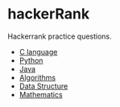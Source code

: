# hackerRank

Hackerrank practice questions.

* [C language]()
* [Python]()
* [Java]()
* [Algorithms]()
* [Data Structure]()
* [Mathematics]()
